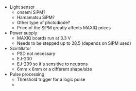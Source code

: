- Light sensor
	- onsemi SiPM?
	- Hamamatsu SiPM?
	- Other type of photodiode? 
	- Price of the SiPM greatly affects MAXIQ prices
- Power supply
	- MAXIQ boards run at 3.3 V
	- Needs to be stepped up to 28.5 (depends on SiPM used)
- Scintillator
	- PSD not necessary
	- EJ-200
	- EJ-299 so it's sensitive to neutrons
	- 6mm x 6mm or a different shape/size
- Pulse processing
	- Threshold trigger for a logic pulse
	- 